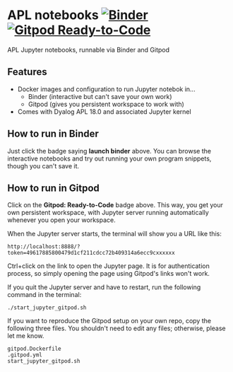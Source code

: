 # APL notebooks [![Binder](https://mybinder.org/badge_logo.svg)](https://mybinder.org/v2/gh/Bubbler-4/apl-notebooks/master) [![Gitpod Ready-to-Code](https://img.shields.io/badge/Gitpod-ready--to--code-blue?logo=gitpod)](https://gitpod.io/#https://github.com/Bubbler-4/apl-notebooks)

APL Jupyter notebooks, runnable via Binder and Gitpod

## Features

* Docker images and configuration to run Jupyter notebok in...
    * Binder (interactive but can't save your own work)
    * Gitpod (gives you persistent workspace to work with)
* Comes with Dyalog APL 18.0 and associated Jupyter kernel

## How to run in Binder

Just click the badge saying **launch binder** above.
You can browse the interactive notebooks and try out running your own program snippets, though you can't save it.

## How to run in Gitpod

Click on the **Gitpod: Ready-to-Code** badge above.
This way, you get your own persistent workspace, with Jupyter server running automatically whenever you open your workspace.

When the Jupyter server starts, the terminal will show you a URL like this:

```
http://localhost:8888/?token=49617885800479d1cf211cdcc72b409314a6ecc9cxxxxxx
```

Ctrl+click on the link to open the Jupyter page. It is for authentication process, so simply opening the page using Gitpod's links won't work.

If you quit the Jupyter server and have to restart, run the following command in the terminal:

```
./start_jupyter_gitpod.sh
```

If you want to reproduce the Gitpod setup on your own repo, copy the following three files. You shouldn't need to edit any files; otherwise, please let me know.

```
gitpod.Dockerfile
.gitpod.yml
start_jupyter_gitpod.sh
```
